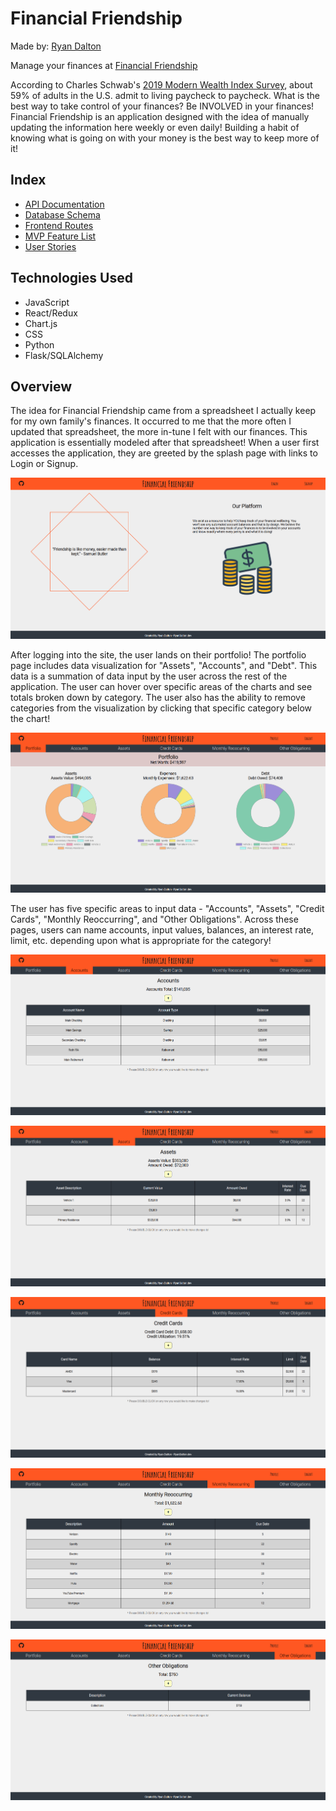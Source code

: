 # Financial Friendship

Made by: [Ryan Dalton](https://github.com/DaltonR121)

Manage your finances at [Financial Friendship](https://spacexchange.herokuapp.com/)

According to Charles Schwab's [2019 Modern Wealth Index Survey](https://www.aboutschwab.com/modernwealth2019), about 59% of adults in the U.S. admit to living paycheck to paycheck.  What is the best way to take control of your finances?  Be INVOLVED in your finances!  Financial Friendship is an application designed with the idea of manually updating the information here weekly or even daily!  Building a habit of knowing what is going on with your money is the best way to keep more of it!

## Index

- [API Documentation](https://github.com/DaltonR121/FinancialFriendship/wiki/API-Routes)
- [Database Schema](https://github.com/DaltonR121/FinancialFriendship/wiki/Database-Schema)
- [Frontend Routes](https://github.com/DaltonR121/FinancialFriendship/wiki/Frontend-Routes)
- [MVP Feature List](https://github.com/DaltonR121/FinancialFriendship/wiki/MVP-Feature-List)
- [User Stories](https://github.com/DaltonR121/FinancialFriendship/wiki/User-Stories)

## Technologies Used

- JavaScript
- React/Redux
- Chart.js
- CSS
- Python
- Flask/SQLAlchemy

## Overview

The idea for Financial Friendship came from a spreadsheet I actually keep for my own family's finances.  It occurred to me that the more often I updated that spreadsheet, the more in-tune I felt with our finances.  This application is essentially modeled after that spreadsheet!  When a user first accesses the application, they are greeted by the splash page with links to Login or Signup.

![](assets/splash.png)

After logging into the site, the user lands on their portfolio!  The portfolio page includes data visualization for "Assets", "Accounts", and "Debt".  This data is a summation of data input by the user across the rest of the application.  The user can hover over specific areas of the charts and see totals broken down by category.  The user also has the ability to remove categories from the visualization by clicking that specific category below the chart!

![](assets/portfolio.png)

The user has five specific areas to input data - "Accounts", "Assets", "Credit Cards", "Monthly Reoccurring", and "Other Obligations".  Across these pages, users can name accounts, input values, balances, an interest rate, limit, etc. depending upon what is appropriate for the category!

![](assets/accounts.png)

![](assets/assets.png)

![](assets/creditcards.png)

![](assets/monthly.png)

![](assets/other.png)
